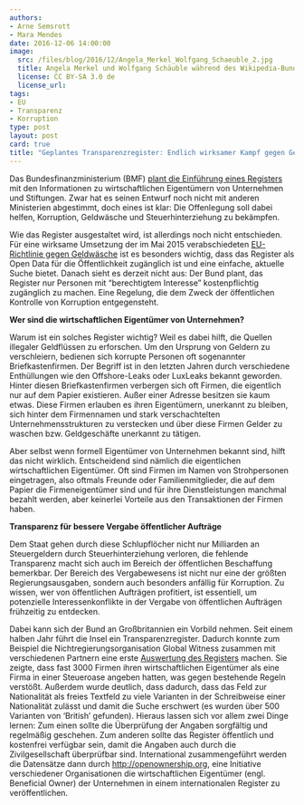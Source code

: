 ```yaml
---
authors: 
- Arne Semsrott
- Mara Mendes
date: 2016-12-06 14:00:00
image:
  src: /files/blog/2016/12/Angela_Merkel_Wolfgang_Schaeuble_2.jpg
  title: Angela Merkel und Wolfgang Schäuble während des Wikipedia-Bundestagsprojekts 2014 
  license: CC BY-SA 3.0 de
  license_url: 
tags:
- EU
- Transparenz 
- Korruption 
type: post
layout: post
card: true
title: "Geplantes Transparenzregister: Endlich wirksamer Kampf gegen Geldwäsche?" 
---
```

Das Bundesfinanzministerium (BMF) [plant die Einführung eines Registers](http://www.europarl.europa.eu/news/de/news-room/20150513IPR55319/neue-geldw%C3%A4sche-richtlinie-gegen-steuervergehen-und-terrorfinanzierung) mit den Informationen zu wirtschaftlichen Eigentümern von Unternehmen und Stiftungen. Zwar hat es seinen Entwurf noch nicht mit anderen Ministerien abgestimmt, doch eines ist klar: Die Offenlegung soll dabei helfen, Korruption, Geldwäsche und Steuerhinterziehung zu bekämpfen.


Wie das Register ausgestaltet wird, ist allerdings noch nicht entschieden. Für eine wirksame Umsetzung der im Mai 2015 verabschiedeten [EU-Richtlinie gegen Geldwäsche](https://www.google.com/url?q=http://www.europarl.europa.eu/news/de/news-room/20150513IPR55319/neue-geldw%25C3%25A4sche-richtlinie-gegen-steuervergehen-und-terrorfinanzierung&sa=D&ust=1481038920084000&usg=AFQjCNEqSroJREaBHiW_voEUkrUg0rkUIg) ist es besonders wichtig, dass das Register als Open Data für die Öffentlichkeit zugänglich ist und eine einfache, aktuelle Suche bietet. Danach sieht es derzeit nicht aus: Der Bund plant, das Register nur Personen mit “berechtigtem Interesse” kostenpflichtig zugänglich zu machen. Eine Regelung, die dem Zweck der öffentlichen Kontrolle von Korruption entgegensteht.

**Wer sind die wirtschaftlichen Eigentümer von Unternehmen?**

Warum ist ein solches Register wichtig? Weil es dabei hilft, die Quellen illegaler Geldflüssen zu erforschen. Um den Ursprung von Geldern zu verschleiern, bedienen sich korrupte Personen oft sogenannter Briefkastenfirmen. Der Begriff ist in den letzten Jahren durch verschiedene Enthüllungen wie den Offshore-Leaks oder LuxLeaks bekannt geworden. Hinter diesen Briefkastenfirmen verbergen sich oft Firmen, die eigentlich nur auf dem Papier existieren. Außer einer Adresse besitzen sie kaum etwas. Diese Firmen erlauben es ihren Eigentümern, unerkannt zu bleiben, sich hinter dem Firmennamen und stark verschachtelten Unternehmensstrukturen zu verstecken und über diese Firmen Gelder zu waschen bzw. Geldgeschäfte unerkannt zu tätigen.


Aber selbst wenn formell Eigentümer von Unternehmen bekannt sind, hilft das nicht wirklich. Entscheidend sind nämlich die eigentlichen wirtschaftlichen Eigentümer. Oft sind Firmen im Namen von Strohpersonen eingetragen, also oftmals Freunde oder Familienmitglieder, die auf dem Papier die Firmeneigentümer sind und für ihre Dienstleistungen manchmal bezahlt werden, aber keinerlei Vorteile aus den Transaktionen der Firmen haben.


**Transparenz für bessere Vergabe öffentlicher Aufträge**

Dem Staat gehen durch diese Schlupflöcher nicht nur Milliarden an Steuergeldern durch Steuerhinterziehung verloren, die fehlende Transparenz macht sich auch im Bereich der öffentlichen Beschaffung bemerkbar. 
Der Bereich des Vergabewesens ist nicht nur eine der größten Regierungsausgaben, sondern auch besonders anfällig für Korruption. Zu wissen, wer von öffentlichen Aufträgen profitiert, ist essentiell, um potenzielle Interessenkonflikte in der Vergabe von öffentlichen Aufträgen frühzeitig zu entdecken.


Dabei kann sich der Bund an Großbritannien ein Vorbild nehmen. Seit einem halben Jahr führt die Insel ein Transparenzregister. Dadurch konnte zum Beispiel die Nichtregierungsorganisation Global Witness zusammen mit verschiedenen Partnern eine erste [Auswertung des Registers](https://www.globalwitness.org/en/blog/what-does-uk-beneficial-ownership-data-show-us/) machen. Sie zeigte, dass fast 3000 Firmen ihren wirtschaftlichen Eigentümer als eine Firma in einer Steueroase angeben hatten, was gegen bestehende Regeln verstößt. Außerdem wurde deutlich, dass dadurch, dass das Feld zur Nationalität als freies Textfeld zu viele Varianten in der Schreibweise einer Nationalität zulässt und damit die Suche erschwert (es wurden über 500 Varianten von ‘British’ gefunden). Hieraus lassen sich vor allem zwei Dinge lernen: Zum einen sollte die Überprüfung der Angaben sorgfältig und regelmäßig geschehen. Zum anderen sollte das Register öffentlich und kostenfrei verfügbar sein, damit die Angaben auch durch die Zivilgesellschaft überprüfbar sind. International zusammengeführt werden die Datensätze dann durch http://openownership.org, eine Initiative verschiedener Organisationen die wirtschaftlichen Eigentümer (engl. Beneficial Owner) der Unternehmen in einem internationalen Register zu veröffentlichen. 








